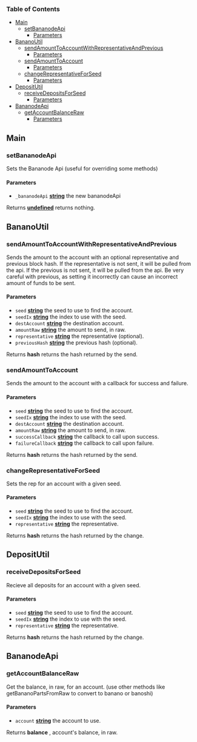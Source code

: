 <!-- Generated by documentation.js. Update this documentation by updating the source code. -->

### Table of Contents

-   [Main][1]
    -   [setBananodeApi][2]
        -   [Parameters][3]
-   [BananoUtil][4]
    -   [sendAmountToAccountWithRepresentativeAndPrevious][5]
        -   [Parameters][6]
    -   [sendAmountToAccount][7]
        -   [Parameters][8]
    -   [changeRepresentativeForSeed][9]
        -   [Parameters][10]
-   [DepositUtil][11]
    -   [receiveDepositsForSeed][12]
        -   [Parameters][13]
-   [BananodeApi][14]
    -   [getAccountBalanceRaw][15]
        -   [Parameters][16]

## Main

### setBananodeApi

Sets the Bananode Api (useful for overriding some methods)

#### Parameters

-   `_bananodeApi` **[string][17]** the new bananodeApi

Returns **[undefined][18]** returns nothing.

## BananoUtil

### sendAmountToAccountWithRepresentativeAndPrevious

Sends the amount to the account with an optional representative and
previous block hash.
If the representative is not sent, it will be pulled from the api.
If the previous is not sent, it will be pulled from the api.
Be very careful with previous, as setting it incorrectly
can cause an incorrect amount of funds to be sent.

#### Parameters

-   `seed` **[string][17]** the seed to use to find the account.
-   `seedIx` **[string][17]** the index to use with the seed.
-   `destAccount` **[string][17]** the destination account.
-   `amountRaw` **[string][17]** the amount to send, in raw.
-   `representative` **[string][17]** the representative (optional).
-   `previousHash` **[string][17]** the previous hash (optional).

Returns **hash** returns the hash returned by the send.

### sendAmountToAccount

Sends the amount to the account with a callback for success and failure.

#### Parameters

-   `seed` **[string][17]** the seed to use to find the account.
-   `seedIx` **[string][17]** the index to use with the seed.
-   `destAccount` **[string][17]** the destination account.
-   `amountRaw` **[string][17]** the amount to send, in raw.
-   `successCallback` **[string][17]** the callback to call upon success.
-   `failureCallback` **[string][17]** the callback to call upon failure.

Returns **hash** returns the hash returned by the send.

### changeRepresentativeForSeed

Sets the rep for an account with a given seed.

#### Parameters

-   `seed` **[string][17]** the seed to use to find the account.
-   `seedIx` **[string][17]** the index to use with the seed.
-   `representative` **[string][17]** the representative.

Returns **hash** returns the hash returned by the change.

## DepositUtil

### receiveDepositsForSeed

Recieve all deposits for an account with a given seed.

#### Parameters

-   `seed` **[string][17]** the seed to use to find the account.
-   `seedIx` **[string][17]** the index to use with the seed.
-   `representative` **[string][17]** the representative.

Returns **hash** returns the hash returned by the change.

## BananodeApi

### getAccountBalanceRaw

Get the balance, in raw, for an account.
(use other methods like getBananoPartsFromRaw to convert to banano or banoshi)

#### Parameters

-   `account` **[string][17]** the account to use.

Returns **balance** , account's balance, in raw.

[1]: #main

[2]: #setbananodeapi

[3]: #parameters

[4]: #bananoutil

[5]: #sendamounttoaccountwithrepresentativeandprevious

[6]: #parameters-1

[7]: #sendamounttoaccount

[8]: #parameters-2

[9]: #changerepresentativeforseed

[10]: #parameters-3

[11]: #depositutil

[12]: #receivedepositsforseed

[13]: #parameters-4

[14]: #bananodeapi

[15]: #getaccountbalanceraw

[16]: #parameters-5

[17]: https://developer.mozilla.org/docs/Web/JavaScript/Reference/Global_Objects/String

[18]: https://developer.mozilla.org/docs/Web/JavaScript/Reference/Global_Objects/undefined
